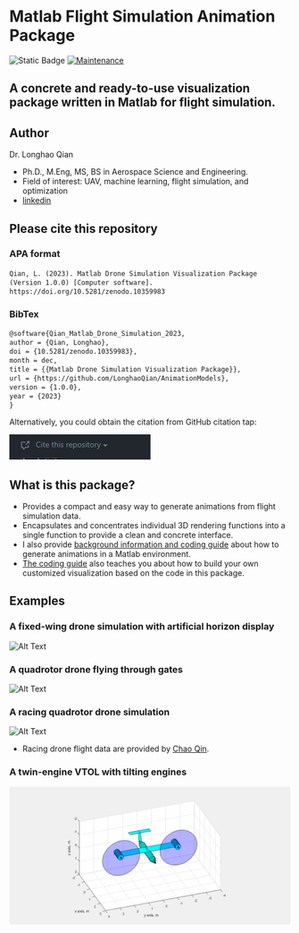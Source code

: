 # Matlab Flight Simulation Animation Package
![Static Badge](https://img.shields.io/badge/DOI-10.5281%2Fzenodo.10359983-blue)
[![Maintenance](https://img.shields.io/badge/Maintained%3F-yes-green.svg)](https://GitHub.com/Naereen/StrapDown.js/graphs/commit-activity) 

## A concrete and ready-to-use visualization package written in Matlab for flight simulation.

## Author
Dr. Longhao Qian

- Ph.D., M.Eng, MS, BS in Aerospace Science and Engineering.
- Field of interest: UAV, machine learning, flight simulation, and optimization
- [linkedin](https://www.linkedin.com/in/longhao-qian-68705415a/) 

## Please cite this repository
### APA format
```
Qian, L. (2023). Matlab Drone Simulation Visualization Package (Version 1.0.0) [Computer software]. https://doi.org/10.5281/zenodo.10359983
```
### BibTex
```
@software{Qian_Matlab_Drone_Simulation_2023,
author = {Qian, Longhao},
doi = {10.5281/zenodo.10359983},
month = dec,
title = {{Matlab Drone Simulation Visualization Package}},
url = {https://github.com/LonghaoQian/AnimationModels},
version = {1.0.0},
year = {2023}
}
```
Alternatively, you could obtain the citation from GitHub citation tap:

![Alt Text](figures/citation_tap.PNG)

## What is this package?
- Provides a compact and easy way to generate animations from flight simulation data.
- Encapsulates and concentrates individual 3D rendering functions into a single function to provide a clean and concrete interface. 
- I also provide [background information and coding guide](examples/README.md) about how to generate animations in a Matlab environment.
- [The coding guide](examples/README.md) also teaches you about how to build your own customized visualization based on the code in this package. 

## Examples
### A fixed-wing drone simulation with artificial horizon display
![Alt Text](figures/circular_arc_trajectory.gif)
### A quadrotor drone flying through gates
![Alt Text](figures/quadrotor_circular_trajectory.gif)
### A racing quadrotor drone simulation
![Alt Text](figures/quadrotor_complicated_trjectory.gif)
- Racing drone flight data are provided by [Chao Qin](https://github.com/ChaoqinRobotics).
### A twin-engine VTOL with tilting engines
![Alt Text](figures/vtol_animate.gif)